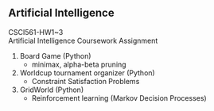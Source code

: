 ## Artificial Intelligence
CSCI561-HW1~3<br>
Artificial Intelligence Coursework Assignment

1. Board Game (Python)
	- minimax, alpha-beta pruning
2. Worldcup tournament organizer (Python)
	- Constraint Satisfaction Problems
3. GridWorld (Python)
	- Reinforcement learning (Markov Decision Processes)
